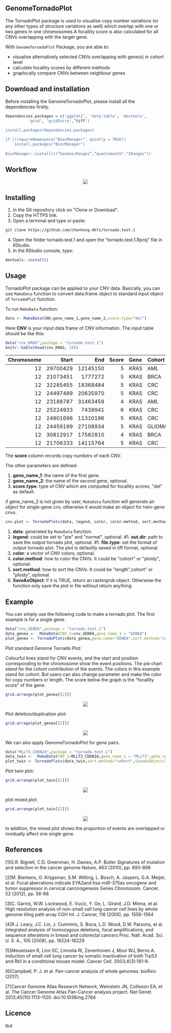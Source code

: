 

## GenomeTornadoPlot

The TornadoPlot package is used to visualise copy number variations (or any other types of structure variations as well) which overlap with one or two genes in one chromosomes.A focallity score is also calculated for all CNVs overlapping with the target gene. 

With `GenomeTornadoPlot` Package, you are able to:
- visualise alternatively selected CNVs overlapping with gene(s) in cohort level
- calculate focallity scores by different methods
- graphically compare CNVs between neighbour genes


## Download and installation

Before installing the GenomeTornadoPlot, please install all the dependencies firstly.

```R
dependencies.packages = c('ggplot2', 'data.table', 'devtools',
	      'grid', 'gridExtra',’tiff')
	      
install.packages(dependencies.packages)

if (!requireNamespace("BiocManager", quietly = TRUE))
    install.packages("BiocManager")
    
BiocManager::install(c(“GenomicRanges”,”quantsmooth","IRanges"))
```
## Workflow
<p align="center">
<img src="image/workflow.png">
</p>


## Installing
1. In the Git repository click on "Clone or Download".
2. Copy the HTTPS link.
3. Open a terminal and type or paste:
```bash
git clone https://github.com/chenhong-dkfz/tornado.test.1
```
4. Open the folder tornado.test.1 and open the “tornado.test.1.Rproj” file in RStudio.
5. In the RStudio console, type:
```R
devtools::install()
```

## Usage

TornadoPlot package can be applied to your CNV data. Basically, you can use `MakeData` function to convert data.frame object to standard input object of `TornadoPlot` function. 

To run `MakeData` function:

```R
data <- MakeData(CNV,gene_name_1,gene_name_2,score.type="del")

```

Here **CNV** is your input data frame of CNV information. The input table should be like this:


```R
data("cnv_KRAS",package = "tornado.test.1")
knitr::kable(head(cnv_KRAS, 10))
```
| Chromosome|    Start|      End| Score|Gene |Cohort |PID       |
|----------:|--------:|--------:|-----:|:----|:------|:---------|
|         12| 29700429| 12145150|     5|KRAS |AML    |pid001 |
|         12| 21073451|  1777272|     5|KRAS |BRCA   |pid002 |
|         12| 32285455| 18368484|     5|KRAS |CRC    |pid003 |
|         12| 24497489| 20635970|     5|KRAS |CRC    |pid004 |
|         12| 23188787| 31463459|     4|KRAS |AML    |pid005 |
|         12| 25224933|  7439941|     6|KRAS |CRC    |pid006 |
|         12| 24801696| 11310196|     5|KRAS |CRC    |pid007 |
|         12| 24459199| 27108934|     5|KRAS |GLIOMA |pid008 |
|         12| 30812917| 17582810|     4|KRAS |BRCA   |pid009 |
|         12| 21706333| 14115764|     5|KRAS |CRC    |pid010 |

The **score** column records copy numbers of each CNV.


The other parameters are defined:

1. **gene_name_1**: the name of the first gene.
1. **gene_name_2**: the name of the second gene, optional.
1. **score.type**: type of CNV which are computed for focallity scores, "del" as default.

if gene_name_2 is not given by user, `MakeData` function will generate an object for single-gene cnv, otherwise it would make an object for twin-gene cnvs. 



```R
cnv.plot <- TornadoPlots(data, legend, color, color.method, sort.method, SaveAsObject)
```
1. **data**: generated by `MakeData` function.
1. **legend**: could be set to "pie" and "normal", optional.
#1. **out.dir**: path to save the output tornado plot, optional.
#1. **file.type**: set the format of output tornado plot. The plot is defaultly saved in tiff format, optional.
1. **color**: a vector of CNV colors, optional.
1. **color.method**: how to color the CNVs. It could be "cohort" or "ploidy", optional.
1. **sort.method**: how to sort the CNVs. It could be "length",cohort" or "ploidy", optional.
1. **SaveAsObject**: if it is TRUE, return an rastergrob object. Otherwise the function only save the plot in file without return anything.

## Example

You can simply use the following code to make a tornado plot. The first example is for a single gene.
```R
data("cnv_GENEA",package = "tornado.test.1")
data_genea <-  MakeData(CNV_1=cnv_GENEA,gene_name_1 = "GENEA")
plot_genea <- TornadoPlots(data_genea,gene.name="GENEA",sort.method="cohort",SaveAsObject=T)
```
Plot standard Genome Tornado Plot:

Colourful lines stand for CNV events, and the start and position corresponding to the chromosome show the event positions.
The pie chart stand for the cohort contribution of the events.
The colors in this example stand for cohort. But users can also change parameter and make the color for copy numbers or length.
The score below the graph is the “focallity score” of the gene.


```R
grid.arrange(plot_genea[[1]])
```
<p align="center">
<img src="image/example_tornadoplot.png">
</p>


Plot deletion/duplication plot:
```R
grid.arrage(plot_genea[[2]])
```
<p align="center">
<img src="image/example_del_dup_plot.png">
</p>


We can also apply GenomeTornadoPlot for gene pairs.
```R
data("MLLT3_CDKN2A",package = "tornado.test.1")
data_twin <-  MakeData(CNV_1=MLLT3_CDKN2A,gene_name_1 = "MLLT3",gene_name_2="CDKN2A")
plot_twin <- TornadoPlots(data_twin,sort.method="cohort",SaveAsObject=T)
```
Plot twin plot:
```R
grid.arrange(plot_twin[[1]])
```
<p align="center">
<img src="image/example_twinplot.png">
</p>

plot mixed plot:
```R
grid.arrange(plot_twin[[2]])
```
<p align="center">
<img src="image/example_mixedplot.png">
</p>

In addition, the mixed plot shows the proportion of events are overlapped or invidually affect one single gene.

## References

[1]G.R. Bignell, C.D. Greenman, H. Davies, A.P. Butler
Signatures of mutation and selection in the cancer genome
Nature, 463 (2010), pp. 893-898

[2]M. Bierkens, O. Krijgsman, S.M. Wilting, L. Bosch, A. Jaspers, G.A. Meijer, et al.
Focal aberrations indicate EYA2and hsa-miR-375as oncogene and tumor suppressor in cervical carcinogenesis
Genes Chromosom. Cancer, 52 (2012), pp. 56-68

[3]C. Garnis, W.W. Lockwood, E. Vucic, Y. Ge, L. Girard, J.D. Minna, et al.
High resolution analysis of non-small cell lung cancer cell lines by whole genome tiling path array CGH
Int. J. Cancer, 118 (2005), pp. 1556-1564

[4]R.J. Leary, J.C. Lin, J. Cummins, S. Boca, L.D. Wood, D.W. Parsons, et al.
Integrated analysis of homozygous deletions, focal amplifications, and sequence alterations in breast and colorectal cancers
Proc. Natl. Acad. Sci. U. S. A., 105 (2008), pp. 16224-16229

[5]Meuwissen R, Linn SC, Linnoila RI, Zevenhoven J, Mooi WJ, Berns A. Induction of small cell lung cancer by somatic inactivation of both Trp53 and Rb1 in a conditional mouse model. Cancer Cell. 2003;4(3):181–9.

[6]Campbell, P. J. et al. Pan-cancer analysis of whole genomes. bioRxiv (2017).

[7]Cancer Genome Atlas Research Network, Weinstein JN, Collisson EA, et al. The Cancer Genome Atlas Pan-Cancer analysis project. Nat Genet. 2013;45(10):1113–1120. doi:10.1038/ng.2764

## Licence
tbd
